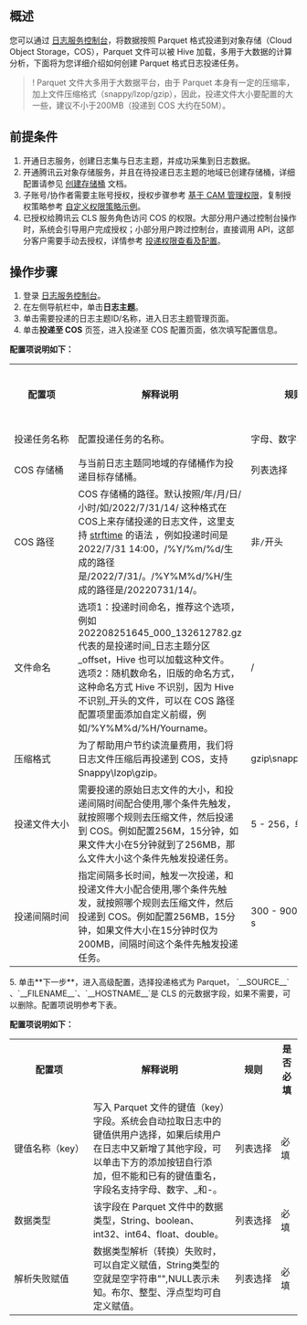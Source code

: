 ## 概述

您可以通过 [日志服务控制台](https://console.cloud.tencent.com/cls)，将数据按照 Parquet 格式投递到对象存储（Cloud Object Storage，COS），Parquet 文件可以被 Hive 加载，多用于大数据的计算分析，下面将为您详细介绍如何创建 Parquet 格式日志投递任务。

>! Parquet 文件大多用于大数据平台，由于 Parquet 本身有一定的压缩率，加上文件压缩格式（snappy/lzop/gzip），因此，投递文件大小要配置的大一些，建议不小于200MB（投递到 COS 大约在50M）。
>

## 前提条件

1. 开通日志服务，创建日志集与日志主题，并成功采集到日志数据。
2. 开通腾讯云对象存储服务，并且在待投递日志主题的地域已创建存储桶，详细配置请参见 [创建存储桶](https://intl.cloud.tencent.com/document/product/436/13309) 文档。
3. 子账号/协作者需要主账号授权，授权步骤参考 [基于 CAM 管理权限](https://intl.cloud.tencent.com/document/product/614/32854)，复制授权策略参考 [自定义权限策略示例](https://intl.cloud.tencent.com/document/product/614/45004)。
4. 已授权给腾讯云 CLS 服务角色访问 COS 的权限。大部分用户通过控制台操作时，系统会引导用户完成授权；小部分用户跨过控制台，直接调用 API，这部分客户需要手动去授权，详情参考 [投递权限查看及配置](https://www.tencentcloud.com/document/product/614/46142)。

## 操作步骤

1. 登录 [日志服务控制台](https://console.cloud.tencent.com/cls)。
2. 在左侧导航栏中，单击**日志主题**。
3. 单击需要投递的日志主题ID/名称，进入日志主题管理页面。
4. 单击**投递至 COS** 页签，进入投递至 COS 配置页面，依次填写配置信息。

**配置项说明如下：**
<table>
   <tr>
      <th>配置项</th>
      <th>解释说明</th>
      <th>规则</th>
      <th>是否必填</th>
   </tr>
   <tr>
      <td nowrap="nowrap">投递任务名称</td>
      <td>配置投递任务的名称。</td>
      <td nowrap="nowrap">字母、数字、_和-</td>
      <td>必填</td>
   </tr>
   <tr>
      <td nowrap="nowrap">COS 存储桶</td>
      <td>与当前日志主题同地域的存储桶作为投递目标存储桶。</td>
      <td>列表选择</td>
      <td>必填</td>
   </tr>
   <tr>
      <td>COS 路径</td>
      <td>COS 存储桶的路径。默认按照/年/月/日/小时/如/2022/7/31/14/ 这种格式在COS上来存储投递的日志文件，这里支持 <a href="http://man7.org/linux/man-pages/man3/strptime.3.html"> strftime</a> 的语法 ，例如投递时间是2022/7/31 14:00，/%Y/%m/%d/生成的路径是/2022/7/31/。/%Y%M%d/%H/生成的路径是/20220731/14/。</td>
      <td>非<code>/</code>开头</td>
      <td>可选</td>
   </tr>
   <tr>
      <td>文件命名</td>
	  <td>选项1：投递时间命名，推荐这个选项，例如202208251645_000_132612782.gz代表的是投递时间_日志主题分区_offset，Hive 也可以加载这种文件。</br>选项2：随机数命名，旧版的命名方式，这种命名方式 Hive 不识别，因为 Hive 不识别_开头的文件，可以在 COS 路径配置项里面添加自定义前缀，例如/%Y%M%d/%H/Yourname。</td>
      <td>/</td>
      <td>必填</td>
   </tr>
   <tr>
      <td>压缩格式</td>
			<td>为了帮助用户节约读流量费用，我们将日志文件压缩后再投递到 COS，支持 Snappy\lzop\gzip。</td>
      <td>gzip\snappy\lzop</td>
      <td>必填</td>
   </tr>
   <tr>
      <td nowrap="nowrap">投递文件大小</td>
      <td>需要投递的原始日志文件的大小，和投递间隔时间配合使用,哪个条件先触发，就按照哪个规则去压缩文件，然后投递到 COS。例如配置256M，15分钟，如果文件大小在5分钟就到了256MB，那么文件大小这个条件先触发投递任务。</td>
      <td nowrap="nowrap">5 - 256，单位：MB</td>
      <td>必填</td>
   </tr>
   <tr>
      <td nowrap="nowrap">投递间隔时间</td>
      <td>指定间隔多长时间，触发一次投递，和投递文件大小配合使用,哪个条件先触发，就按照哪个规则去压缩文件，然后投递到 COS。例如配置256MB，15分钟，如果文件大小在15分钟时仅为200MB，间隔时间这个条件先触发投递任务。</td>
      <td>300 - 900，单位：s</td>
      <td>必填</td>
   </tr>
</table>
5. 单击**下一步**，进入高级配置，选择投递格式为 Parquet， `__SOURCE__` 、`__FILENAME__`、`__HOSTNAME__`是 CLS 的元数据字段，如果不需要，可以删除。配置项说明参考下表。

**配置项说明如下：**
<table>
   <tr>
      <th>配置项</th>
      <th>解释说明</th>
      <th>规则</th>
      <th>是否必填</th>
   </tr>
   <tr>
      <td nowrap="nowrap">键值名称（key）</td>
      <td>写入 Parquet 文件的键值（key）字段。系统会自动拉取日志中的键值供用户选择，如果后续用户在日志中又新增了其他字段，可以单击下方的添加按钮自行添加，但不能和已有的键值重名，字段名支持字母、数字、_和-。</td>
      <td nowrap="nowrap">列表选择</td>
      <td>必填</td>
   </tr>
   <tr>
      <td>数据类型</td>
      <td>该字段在 Parquet 文件中的数据类型，String、boolean、int32、int64、float、double。</td>
      <td>列表选择</td>
      <td>必填</td>
   </tr>
   <tr>
      <td>解析失败赋值</td>
      <td>数据类型解析（转换）失败时，可以自定义赋值，String类型的空就是空字符串"",NULL表示未知。布尔、整型、浮点型均可自定义赋值。</td>
      <td>列表选择</td>
      <td>必填</td>
   </tr>
   </table>


